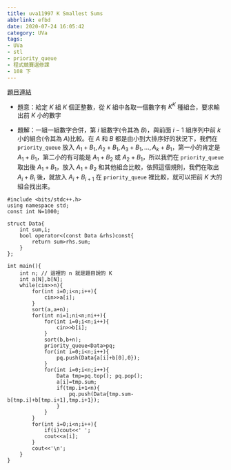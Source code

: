 ```yaml
---
title: uva11997 K Smallest Sums
abbrlink: efbd
date: 2020-07-24 16:05:42
category: UVa
tags:
- UVa
- stl
- priority_queue
- 程式競賽選修課
- 108 下
---
```

[題目連結](https://onlinejudge.org/index.php?option=com_onlinejudge&Itemid=8&page=show_problem&problem=3148)
* 題意：給定 $K$ 組 $K$ 個正整數，從 $K$ 組中各取一個數字有 $K^K$ 種組合，要求輸出前 $K$ 小的數字
<!-- more -->
* 題解：一組一組數字合併，第 $i$ 組數字(令其為 $B$)，與前面 $i-1$ 組序列中前 $k$ 小的組合(令其為 $A$)比較。在 $A$ 和 $B$ 都是由小到大排序好的狀況下，我們在 `priority_queue` 放入 $A_1+B_1, A_2+B_1, A_3+B_1, ..., A_k+B_1$，第一小的肯定是 $A_1+B_1$，第二小的有可能是 $A_1+B_2$ 或 $A_2+B_1$，所以我們在 `priority_queue` 取出後 $A_1+B_1$，放入 $A_1+B_2$ 和其他組合比較，依照這個規則，我們在取出 $A_i+B_i$ 後，就放入 $A_i+B_{i+1}$ 在 `priority_queue` 裡比較，就可以把前 $K$ 大的組合找出來。
```cpp=
#include <bits/stdc++.h>
using namespace std;
const int N=1000;

struct Data{
    int sum,i;
    bool operator<(const Data &rhs)const{
        return sum>rhs.sum;
    }
};

int main(){
    int n; // 這裡的 n 就是題目說的 K
    int a[N],b[N];
    while(cin>>n){
        for(int i=0;i<n;i++){
            cin>>a[i];
        }
        sort(a,a+n);
        for(int ni=1;ni<n;ni++){
            for(int i=0;i<n;i++){
                cin>>b[i];
            }
            sort(b,b+n);
            priority_queue<Data>pq;
            for(int i=0;i<n;i++){
                pq.push(Data{a[i]+b[0],0});
            }
            for(int i=0;i<n;i++){
                Data tmp=pq.top(); pq.pop();
                a[i]=tmp.sum;
                if(tmp.i+1<n){
                    pq.push(Data{tmp.sum-b[tmp.i]+b[tmp.i+1],tmp.i+1});
                }
            }
        }
        for(int i=0;i<n;i++){
            if(i)cout<<' ';
            cout<<a[i];
        }
        cout<<'\n';
    }
}
```